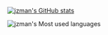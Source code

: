 [![jzman's GitHub stats](https://github-readme-stats.vercel.app/api?username=jzmanu)](https://github.com/anuraghazra/github-readme-stats)
  
![jzman's Most used languages](https://github-readme-stats.vercel.app/api/top-langs/?username=jzmanu&layout=compact&hide_border=true&langs_count=10)
